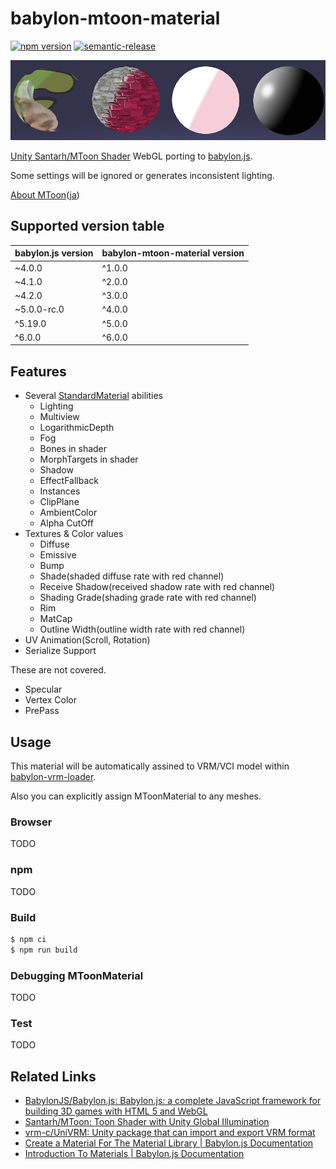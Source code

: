 # babylon-mtoon-material

[![npm version](https://badge.fury.io/js/babylon-mtoon-material.svg)](https://badge.fury.io/js/babylon-mtoon-material) [![semantic-release](https://img.shields.io/badge/%20%20%F0%9F%93%A6%F0%9F%9A%80-semantic--release-e10079.svg)](https://github.com/semantic-release/semantic-release)

![](mtoon.png)

[Unity Santarh/MToon Shader](https://github.com/Santarh/MToon/) WebGL porting to [babylon.js](https://www.babylonjs.com/).

Some settings will be ignored or generates inconsistent lighting.

[About MToon](https://vrm.dev/en/univrm/shaders/shader_mtoon)([ja](https://vrm.dev/univrm/shaders/shader_mtoon))

## Supported version table

|babylon.js version|babylon-mtoon-material version|
|---|---|
|~4.0.0|^1.0.0|
|~4.1.0|^2.0.0|
|~4.2.0|^3.0.0|
|~5.0.0-rc.0|^4.0.0|
|^5.19.0|^5.0.0|
|^6.0.0|^6.0.0|

## Features

- Several [StandardMaterial](https://doc.babylonjs.com/typedoc/classes/BABYLON.StandardMaterial) abilities
    - Lighting
    - Multiview
    - LogarithmicDepth
    - Fog
    - Bones in shader
    - MorphTargets in shader
    - Shadow
    - EffectFallback
    - Instances
    - ClipPlane
    - AmbientColor
    - Alpha CutOff
- Textures & Color values
    - Diffuse
    - Emissive
    - Bump
    - Shade(shaded diffuse rate with red channel)
    - Receive Shadow(received shadow rate with red channel)
    - Shading Grade(shading grade rate with red channel)
    - Rim
    - MatCap
    - Outline Width(outline width rate with red channel)
- UV Animation(Scroll, Rotation)
- Serialize Support

These are not covered.

- Specular
- Vertex Color
- PrePass

## Usage

This material will be automatically assined to VRM/VCI model within [babylon-vrm-loader](https://github.com/il-m-yamagishi/babylon-vrm-loader).

Also you can explicitly assign MToonMaterial to any meshes.

### Browser

TODO

### npm

TODO

### Build

```s
$ npm ci
$ npm run build
```

### Debugging MToonMaterial

TODO

### Test

TODO

## Related Links

- [BabylonJS/Babylon.js: Babylon.js: a complete JavaScript framework for building 3D games with HTML 5 and WebGL](https://github.com/BabylonJS/Babylon.js)
- [Santarh/MToon: Toon Shader with Unity Global Illumination](https://github.com/Santarh/MToon/)
- [vrm-c/UniVRM: Unity package that can import and export VRM format](https://github.com/vrm-c/UniVRM)
- [Create a Material For The Material Library | Babylon.js Documentation](https://doc.babylonjs.com/divingDeeper/developWithBjs/matForMatLibrary)
- [Introduction To Materials | Babylon.js Documentation](https://doc.babylonjs.com/divingDeeper/materials/using/materials_introduction)

